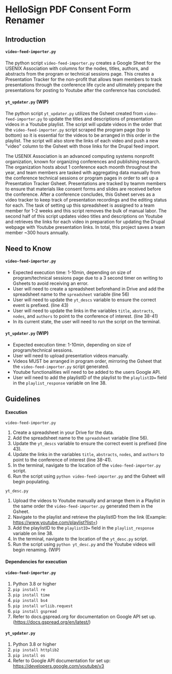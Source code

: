 # HelloSign PDF Consent Form Renamer

## Introduction
#### `video-feed-importer.py`
The python script `video-feed-importer.py` creates a Google Sheet for the USENIX Association with columns for the nodes, titles, authors, and abstracts from the program or technical sessions page. This creates a Presentation Tracker for the non-profit that allows team members to track presentations through the conference life cycle and ultimately prepare the presentations for posting to Youtube after the conference has concluded.

#### `yt_updater.py` (WIP)
The python script `yt_updater.py` utilizes the Gsheet created from `video-feed-importer.py` to update the titles and descriptions of presentation videos in a Youtube playlist. The script will update videos in the order that the `video-feed-importer.py` script scraped the program page (top to bottom) so it is essential for the videos to be arranged in this order in the playlist. The script will also store the links of each video and push a new "video" column to the Gsheet with those links for the Drupal feed import.

The USENIX Association is an advanced computing systems nonprofit organization, known for organizing conferences and publishing research. The organization hosts about 1 conference each moonth throughout the year, and team members are tasked with aggregating data manually from the conference technical sessions or program pages in order to set up a Presentation Tracker Gsheet. Presentations are tracked by teamm members to ensure that materials like consent forms and slides are received before the conference. After a conference concludes, this Gsheet serves as a video tracker to keep track of presentation recordings and the editing status for each. The task of setting up this spreadsheet is assigned to a team member for 1-2 weeks and this script removes the bulk of manual labor. The second half of this script updates video titles and descriptions on Youtube and retrieves the links for each video in preparation for updating the Drupal webpage with Youtube presentation links. In total, this project saves a team member ~300 hours annually.

## Need to Know

#### `video-feed-importer.py`
- Expected execution time: 1-10min, depending on size of program/technical sessions page due to a 3 second timer on writing to Gsheets to avoid receiving an error.
- User will need to create a spreadsheet beforehand in Drive and add the spreadsheet name to the `spreadsheet` variable (line 56)
- User will need to update the `yt_descs` variable to ensure the correct event is prefixed. (line 43)
- User will need to update the links in the variables `title`, `abstracts`, `nodes`, and `authors` to point to the conference of interest. (line 38-41)
- In its current state, the user will need to run the script on the terminal.

#### `yt_updater.py` (WIP)
- Expected execution time: 1-10min, depending on size of program/technical sessions.
- User will need to upload presentation videos manually.
- Videos MUST be arranged in program order, mirroring the Gsheet that the `video-feed-importer.py` script generated. 
- Youtube functionalities will need to be added to the users Google API.
- User will need to add the playlistID of the playlist to the `playlistID=` field in the `playlist_response` variable on line 38.

## Guidelines

#### Execution

`video-feed-importer.py`
1. Create a spreadsheet in your Drive for the data. 
2. Add the spreadsheet name to the `spreadsheet` variable (line 56).
3. Update the `yt_descs` variable to ensure the correct event is prefixed (line 43).
4. Update the links in the variables `title`, `abstracts`, `nodes`, and `authors` to point to the conference of interest (line 38-41).
5. In the terminal, navigate to the location of the `video-feed-importer.py` script.
6. Run the script using `python video-feed-importer.py` and the Gsheet will begin populating.

`yt_desc.py`
1. Upload the videos to Youtube manually and arrange them in a Playlist in the same order the `video-feed-importer.py` generated them in the Gsheet.
2. Navigate to the playlist and retrieve the playlistID from the link (Example: https://www.youtube.com/playlist?list=<playlist ID>)
3. Add the playlistID to the `playlistID=` field in the `playlist_response` variable on line 38.
4. In the terminal, navigate to the location of the `yt_desc.py` script.
5. Run the script using `python yt_desc.py` and the Youtube videos will begin renaming. (WIP) 


#### Dependencies for execution

#### `video-feed-importer.py`
1. Python 3.8 or higher
2. `pip install re`
3. `pip install time`
4. `pip install bs4`
5. `pip install urliib.request`
6. `pip install gspread`
7. Refer to docs.gspread.org for documentation on Google API set up. (https://docs.gspread.org/en/latest/)

#### `yt_updater.py`
1. Python 3.8 or higher
2. `pip install httplib2`
3. `pip install os`
4. Refer to Google API documentation for set up: https://developers.google.com/youtube/v3
